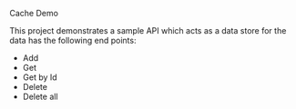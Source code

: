 <p>Cache Demo</p>

This project demonstrates a sample API which acts as a data store for the data has the following end points:
- Add
- Get
- Get by Id
- Delete
- Delete all
